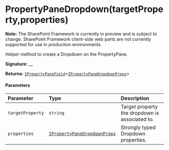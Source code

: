 # PropertyPaneDropdown(targetProperty,properties)
**Note:** The SharePoint Framework is currently in preview and is subject to change. SharePoint Framework client-side web parts are not currently supported for use in production environments.



Helper method to create a Dropdown on the PropertyPane.

**Signature:** __

**Returns**: [`IPropertyPaneField`](../../sp-webpart-base.api/interface/ipropertypanefield.md)<[`IPropertyPaneDropdownProps`](../../sp-webpart-base.api/interface/ipropertypanedropdownprops.md)>





#### Parameters


| Parameter	   | Type    | Description |
|:-------------|:---------------|:------------|
| `targetProperty`    | `string` | Target property the dropdown is associated to. |
| `properties`    | [`IPropertyPaneDropdownProps`](../../sp-webpart-base.api/interface/ipropertypanedropdownprops.md) | Strongly typed Dropdown properties. |


